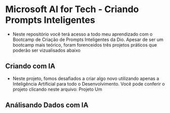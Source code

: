 # Microsoft AI for Tech - Criando Prompts Inteligentes
- Neste repositório você terá acesso a todo meu aprendizado com o Bootcamp de Criação de Prompts Inteligentes da Dio. Apesar de ser um bootcamp mais teórico, foram forenceidos três projetos práticos que poderão ser vizualisados abaixo

## Criando com IA
- Neste projeto, fomos desafiados a criar algo novo utilizando apenas a Inteligência Artificial para todo o Desenvolvimento. Você pode conferir o projeto clicando neste arquivo: Projeto Um

## Análisando Dados com IA

## 
